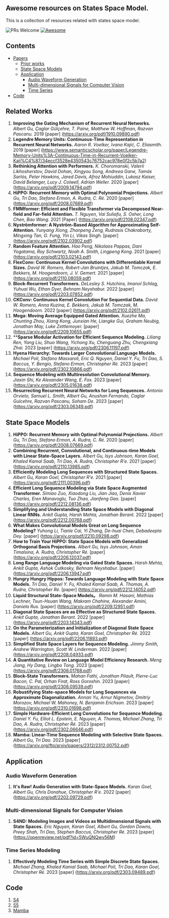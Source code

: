 ## Awesome resources on States Space Model.

This is a collection of resources related with states space model.

![PRs Welcome](https://img.shields.io/badge/PRs-Welcome-green) [![Awesome](https://awesome.re/badge.svg)](https://awesome.re)

## Contents

- [Papers](#papers)
  - [Prior works](#RelatedWorks)
  - [State Space Models](#SSM)
  - [Application](#application)
     - [Audio Waveform Generation](#Audio)
     - [Multi-dimensional Signals for Computer Vision](#CV)
     - [Time Series](#TS)
- [Code](#Code)
<a name="surveypapers" />

## Related Works
1. **Improving the Gating Mechanism of Recurrent Neural Networks.** *Albert Gu, Çaglar Gülçehre, T. Paine, Matthew W. Hoffman, Razvan Pascanu.* 2019 [paper] (https://arxiv.org/pdf/1910.09890.pdf)
2. **Legendre Memory Units: Continuous-Time Representation in Recurrent Neural Networks.** *Aaron R. Voelker, Ivana Kajić, C. Eliasmith.* 2019 [paper] (https://www.semanticscholar.org/paper/Legendre-Memory-Units%3A-Continuous-Time-in-Recurrent-Voelker-Kaji%C4%87/34eccf3528e4350543c76752cac978e0f2c5b7a2)
3. **Rethinking Attention with Performers.** *K. Choromanski, Valerii Likhosherstov, David Dohan, Xingyou Song, Andreea Gane, Tamás Sarlós, Peter Hawkins, Jared Davis, Afroz Mohiuddin, Lukasz Kaiser, David Belanger, Lucy J. Colwell, Adrian Weller.* 2020 [paper] (https://arxiv.org/pdf/2009.14794.pdf)
4. **HiPPO: Recurrent Memory with Optimal Polynomial Projections.** *Albert Gu, Tri Dao, Stefano Ermon, A. Rudra, C. Ré.* 2020 [paper] (https://arxiv.org/pdf/2008.07669.pdf)
5. **FMMformer: Efficient and Flexible Transformer via Decomposed Near-field and Far-field Attention.** *T. Nguyen, Vai Suliafu, S. Osher, Long Chen, Bao Wang.* 2021 [Paper] (https://arxiv.org/pdf/2108.02347.pdf)
6. **Nyströmformer: A Nyström-Based Algorithm for Approximating Self-Attention.** *Yunyang Xiong, Zhanpeng Zeng, Rudrasis Chakraborty, Mingxing Tan, G. Fung, Yin Li, Vikas Singh.* [paper] (https://arxiv.org/pdf/2102.03902.pdf)
7. **Random Feature Attention.** *Hao Peng, Nikolaos Pappas, Dani Yogatama, Roy Schwartz, Noah A. Smith, Lingpeng Kong.* 2021 [paper] (https://arxiv.org/pdf/2103.02143.pdf)
8. **FlexConv: Continuous Kernel Convolutions with Differentiable Kernel Sizes.** *David W. Romero, Robert-Jan Bruintjes, Jakub M. Tomczak, E. Bekkers, M. Hoogendoorn, J. V. Gemert.* 2021 [paper] (https://arxiv.org/pdf/2110.08059.pdf)
9. **Block-Recurrent Transformers.** *DeLesley S. Hutchins, Imanol Schlag, Yuhuai Wu, Ethan Dyer, Behnam Neyshabur.* 2022 [paper] (https://arxiv.org/pdf/2203.07852.pdf)
10. **CKConv: Continuous Kernel Convolution For Sequential Data.** *David W. Romero, Anna Kuzina, E. Bekkers, Jakub M. Tomczak, M. Hoogendoorn.* 2022 [paper] (https://arxiv.org/pdf/2102.02611.pdf)
11. **Mega: Moving Average Equipped Gated Attention.** *Xuezhe Ma, Chunting Zhou, Xiang Kong, Junxian He, Liangke Gui, Graham Neubig, Jonathan May, Luke Zettlemoyer.* [paper] (https://arxiv.org/pdf/2209.10655.pdf)
12. ****Sparse Modular Activation for Efficient Sequence Modeling.** *Liliang Ren, Yang Liu, Shuo Wang, Yichong Xu, Chenguang Zhu, Chengxiang Zhai.* 2023 [paper] (https://arxiv.org/pdf/2306.11197.pdf)
13. **Hyena Hierarchy: Towards Larger Convolutional Language Models.** *Michael Poli, Stefano Massaroli, Eric Q. Nguyen, Daniel Y. Fu, Tri Dao, S. Baccus, Y. Bengio, Stefano Ermon, Christopher Ré.* 2023 [paper] (https://arxiv.org/pdf/2302.10866.pdf)
14. **Sequence Modeling with Multiresolution Convolutional Memory.** *Jiaxin Shi, Ke Alexander Wang, E. Fox.* 2023 [paper] (https://arxiv.org/pdf/2305.01638.pdf)
15. **Resurrecting Recurrent Neural Networks for Long Sequences.** *Antonio Orvieto, Samuel L. Smith, Albert Gu, Anushan Fernando, Caglar Gulcehre, Razvan Pascanu, Soham De.* 2023 [paper] (https://arxiv.org/pdf/2303.06349.pdf)


<a name="State Space Models" />

## State Space Models
1. **HiPPO: Recurrent Memory with Optimal Polynomial Projections.** *Albert Gu, Tri Dao, Stefano Ermon, A. Rudra, C. Ré.* 2020 [paper] (https://arxiv.org/pdf/2008.07669.pdf)
2. **Combining Recurrent, Convolutional, and Continuous-time Models with Linear State-Space Layers.** *Albert Gu, Isys Johnson, Karan Goel, Khaled Kamal Saab, Tri Dao, A. Rudra, Christopher R'e.* 2021 [paper] (https://arxiv.org/pdf/2110.13985.pdf)
3. **Efficiently Modeling Long Sequences with Structured State Spaces.** *Albert Gu, Karan Goel, Christopher R'e.* 2021 [paper] (https://arxiv.org/pdf/2111.00396.pdf)
4. **Efficient Long Sequence Modeling via State Space Augmented Transformer.** *Simiao Zuo, Xiaodong Liu, Jian Jiao, Denis Xavier Charles, Eren Manavoglu, Tuo Zhao, Jianfeng Gao.* [paper] (https://arxiv.org/pdf/2212.08136.pdf)
5. **Simplifying and Understanding State Space Models with Diagonal Linear RNNs.** *Ankit Gupta, Harsh Mehta, Jonathan Berant.* 2022 [paper] (https://arxiv.org/pdf/2212.00768.pdf)
6. **What Makes Convolutional Models Great on Long Sequence Modeling?** *Yuhong Li, Tianle Cai, Yi Zhang, De-huai Chen, Debadeepta Dey.* [paper] (https://arxiv.org/pdf/2210.09298.pdf)
7. **How to Train Your HiPPO: State Space Models with Generalized Orthogonal Basis Projections.** *Albert Gu, Isys Johnson, Aman Timalsina, A. Rudra, Christopher Ré.* [paper] (https://arxiv.org/pdf/2206.12037.pdf)
8. **Long Range Language Modeling via Gated State Spaces.** *Harsh Mehta, Ankit Gupta, Ashok Cutkosky, Behnam Neyshabur.* [paper] (https://arxiv.org/pdf/2206.13947.pdf)
9. **Hungry Hungry Hippos: Towards Language Modeling with State Space Models.** *Tri Dao, Daniel Y. Fu, Khaled Kamal Saab, A. Thomas, A. Rudra, Christopher Ré.* [paper] (https://arxiv.org/pdf/2212.14052.pdf)
10. **Liquid Structural State-Space Models。** *Ramin M. Hasani, Mathias Lechner, Tsun-Hsuan Wang, Makram Chahine, Alexander Amini, Daniela Rus.* [paper] (https://arxiv.org/pdf/2209.12951.pdf)
11. **Diagonal State Spaces are as Effective as Structured State Spaces.** *Ankit Gupta, Jonathan Berant.* 2022 [paper] (https://arxiv.org/pdf/2203.14343.pdf)
12. **On the Parameterization and Initialization of Diagonal State Space Models.** *Albert Gu, Ankit Gupta, Karan Goel, Christopher Ré.* 2022 [paper] (https://arxiv.org/pdf/2206.11893.pdf)
13. **Simplified State Space Layers for Sequence Modeling.** *Jimmy Smith, Andrew Warrington, Scott W. Linderman.* 2022 [paper] (https://arxiv.org/pdf/2208.04933.pdf)
14. **A Quantitative Review on Language Model Efficiency Research.** *Meng Jiang, Hy Dang, Lingbo Tong.* 2023 [paper] (https://arxiv.org/pdf/2306.01768.pdf)
15. **Block-State Transformers.** *Mahan Fathi, Jonathan Pilault, Pierre-Luc Bacon, C. Pal, Orhan Firat, Ross Goroshin.* 2023 [paper] (https://arxiv.org/pdf/2306.09539.pdf)
16. **Robustifying State-space Models for Long Sequences via Approximate Diagonalization.** *Annan Yu, Arnur Nigmetov, Dmitriy Morozov, Michael W. Mahoney, N. Benjamin Erichson.* 2023 [paper] (https://arxiv.org/pdf/2310.01698.pdf)
17. **Simple Hardware-Efficient Long Convolutions for Sequence Modeling.** *Daniel Y. Fu, Elliot L. Epstein, E. Nguyen, A. Thomas, Michael Zhang, Tri Dao, A. Rudra, Christopher Ré.* 2023 [paper] (https://arxiv.org/pdf/2302.06646.pdf)
18. **Mamba: Linear-Time Sequence Modeling with Selective State Spaces.** *Albert Gu, Tri Dao.* 2023 [paper] (https://arxiv.org/ftp/arxiv/papers/2312/2312.00752.pdf)

    

## Application

<a name="Audio" />

### Audio Waveform Generation
1. **It's Raw! Audio Generation with State-Space Models.** *Karan Goel, Albert Gu, Chris Donahue, Christopher R'e.* 2022 [paper] (https://arxiv.org/pdf/2202.09729.pdf)


<a name="CV" />

### Multi-dimensional Signals for Computer Vision

1. **S4ND: Modeling Images and Videos as Multidimensional Signals with State Spaces.** *Eric Nguyen, Karan Goel, Albert Gu, Gordon Downs, Preey Shah, Tri Dao, Stephen Baccus, Christopher Ré.* 2023 [paper] (https://openreview.net/pdf?id=5WuQNQwy56M)


<a name='TS' />

### Time Series Modeling

1. **Effectively Modeling Time Series with Simple Discrete State Spaces.** *Michael Zhang, Khaled Kamal Saab, Michael Poli, Tri Dao, Karan Goel, Christopher Ré.* 2023 [paper] (https://arxiv.org/pdf/2303.09489.pdf)


## Code
1. [S4](https://github.com/state-spaces/s4?tab=readme-ov-file)
1. [S5](https://github.com/lindermanlab/S5)
1. [Mamba](https://github.com/state-spaces/mamba)
